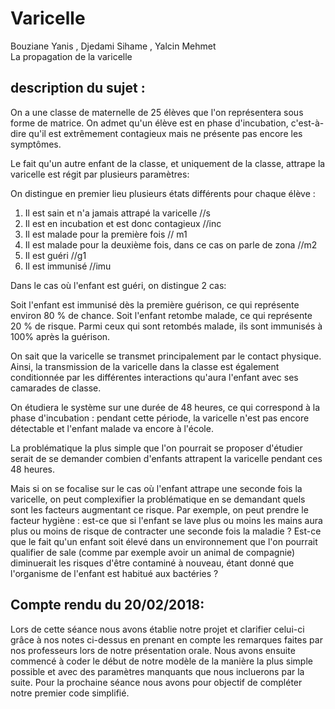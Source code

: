 # Varicelle
Bouziane Yanis , Djedami Sihame , Yalcin Mehmet  
La propagation de la varicelle

description du sujet :
----------------------
On a une classe de maternelle  de 25 élèves que l'on représentera sous forme de matrice.
On admet qu'un élève est en phase d'incubation, c'est-à-dire qu'il est extrêmement contagieux mais ne présente pas encore les symptômes.

Le fait qu'un autre enfant de la classe, et uniquement de la classe, attrape la varicelle est régit par plusieurs paramètres:

On distingue en premier lieu plusieurs états différents pour chaque élève : 

1) Il est sain et n'a jamais attrapé la varicelle //s
2) Il est en incubation et est donc contagieux    //inc
3) Il est malade pour la première fois            // m1
4) Il est malade pour la deuxième fois, dans ce cas on parle de zona //m2 
5) Il est guéri                                   //g1
6) Il est immunisé                                //imu

Dans le cas où l'enfant est guéri, on distingue 2 cas:

Soit l'enfant est immunisé dès la première guérison, ce qui représente environ 80 % de chance.
Soit l'enfant retombe malade, ce qui représente 20 % de risque.
Parmi ceux qui sont retombés malade, ils sont immunisés à 100% après la guérison.

On sait que la varicelle se transmet principalement par le contact physique.
Ainsi, la transmission de la varicelle dans la classe est également conditionnée par les différentes interactions qu'aura l'enfant avec ses camarades de classe.

On étudiera le système sur une durée de 48 heures, ce qui correspond à la phase d'incubation : pendant cette période, la varicelle n'est pas encore détectable et l'enfant malade va encore à l'école.

La problématique la plus simple que l'on pourrait se proposer d'étudier serait de se demander combien d'enfants attrapent la varicelle pendant ces 48 heures.

Mais si on se focalise sur le cas où l'enfant attrape une seconde fois la varicelle, on peut complexifier la problématique en  se demandant quels sont les facteurs augmentant ce risque. 
Par exemple, on peut prendre le facteur hygiène : est-ce que si l'enfant se lave plus ou moins les mains aura plus ou moins de risque de contracter une seconde fois la maladie ? 
Est-ce que le fait qu'un enfant soit élevé dans un environnement que l'on pourrait qualifier de sale (comme par exemple avoir un animal de compagnie) 
diminuerait les risques d'être contaminé à nouveau, étant donné que l'organisme de l'enfant est habitué aux bactéries ?


Compte rendu du 20/02/2018:
--------------------------------------------------------------------------------------------------------------------------
Lors de cette séance nous avons établie notre projet et clarifier celui-ci grâce à nos notes ci-dessus en prenant en compte les remarques faites par nos professeurs lors de notre présentation orale. Nous avons ensuite commencé à coder le début de notre
modèle de la manière la plus simple possible et avec des paramètres manquants que nous incluerons par la suite. 
Pour la prochaine séance nous avons pour objectif de compléter notre premier code simplifié.

